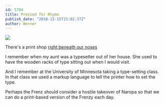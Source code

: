 ```yaml
---
id: 5704
title: Pressed for Rhyme
publish_date: "2010-12-15T15:02:37Z"
author: Werner
---
```

![](http://www.flagstafffrenzy.org/wp-content/uploads/2010/12/letterpress.jpg)

There's a print shop [right beneath our noses](http://chronicle.com/blogs/postcards/a-letterpress-shop-survives-printing-poems-in-the-era-of-youtube/654)

I remember when my aunt was a typesetter out of her house. She used to have the wooden racks of type sitting out when I would visit.

And I remember at the University of Minnesota taking a type-setting class. In that class we used a markup language to tell the printer how to set the type.

Perhaps the Frenz should consider a hostile takeover of Naropa so that we can do a print-based version of the Frenzy each day.
